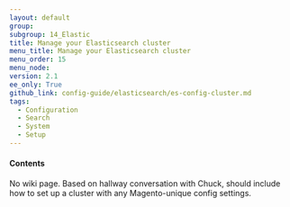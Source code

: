 ```yaml
---
layout: default
group:
subgroup: 14_Elastic
title: Manage your Elasticsearch cluster
menu_title: Manage your Elasticsearch cluster
menu_order: 15
menu_node:
version: 2.1
ee_only: True
github_link: config-guide/elasticsearch/es-config-cluster.md
tags:
  - Configuration
  - Search
  - System
  - Setup
---
```


#### Contents

No wiki page. Based on hallway conversation with Chuck, should include how to set up a cluster with any Magento-unique config settings.
